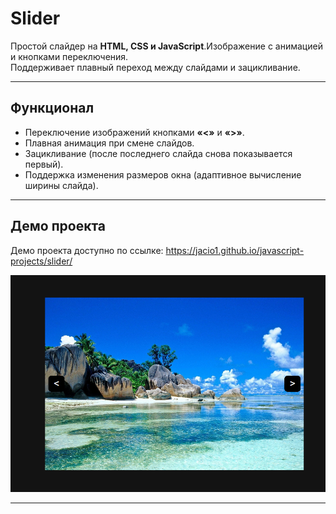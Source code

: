 # Slider

Простой слайдер на **HTML, CSS и JavaScript**.Изображение с анимацией и кнопками переключения.  
Поддерживает плавный переход между слайдами и зацикливание.

---

## Функционал

- Переключение изображений кнопками **«<»** и **«>»**.
- Плавная анимация при смене слайдов.
- Зацикливание (после последнего слайда снова показывается первый).
- Поддержка изменения размеров окна (адаптивное вычисление ширины слайда).

---

## Демо проекта

Демо проекта доступно по ссылке: https://jacio1.github.io/javascript-projects/slider/

![Интерфейс слайдера](./images/interface.png)

---
